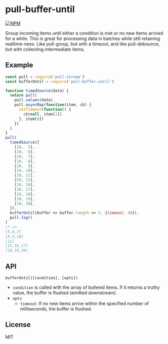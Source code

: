 # pull-buffer-until
[![NPM](https://nodei.co/npm/pull-buffer-until.png)](https://nodei.co/npm/pull-buffer-until/)

Group incoming items until either a condition is met or no new items arrived for a while. This is great for processing data in batches while still retaining realtime-ness. 
Like pull-group, but with a timeout, and like pull-debounce, but with collecting intermediate items.

## Example

``` js
const pull = require('pull-stream')
const bufferUntil = require('pull-buffer-unril')

function timedSource(data) {
  return pull(
    pull.values(data),
    pull.asyncMap(function(item, cb) {
      setTimeout(function() {
        cb(null, item[1])
      }, item[0])
    })
  )
}
pull(
  timedSource([
    [10,  5],
    [10,  6],
    [10,  7],
    [10,  8],
    [10,  9],
    [10, 10],
    [10, 11],
    [50, 15],
    [10, 16],
    [10, 17],
    [10, 18],
    [10, 19],
    [10, 20],
  ]),
  bufferUntil(buffer => buffer.length => 3, {timeout: 40}),
  pull.log()
)
/* => 
[5,6,7]
[8,9,10]
[11]
[15,16,17]
[18,19,20]

```

## API

`bufferUntil([condition], [opts])`

  - `condition` is called with the array of bufered items. If it returns a truthy value, the buffer is flushed (emitted downstream).
  - `opts`
    - `timeout`: If no new items arrive within the specified number of milliseconds, the buffer is flushed.

## License
MIT
